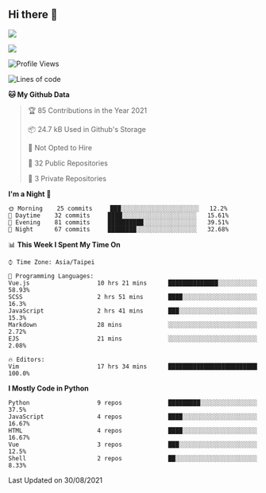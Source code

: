 ## Hi there 👋

![](https://github-readme-stats.vercel.app/api?username=CSY54&theme=nord&show_icons=true)

![](https://github-readme-stats.vercel.app/api/top-langs/?username=CSY54&theme=nord&layout=compact&card_width=445)

<!--START_SECTION:waka-->
![Profile Views](http://img.shields.io/badge/Profile%20Views-3-blue)

![Lines of code](https://img.shields.io/badge/From%20Hello%20World%20I%27ve%20Written-118709%20lines%20of%20code-blue)

**🐱 My Github Data** 

> 🏆 85 Contributions in the Year 2021
 > 
> 📦 24.7 kB Used in Github's Storage 
 > 
> 🚫 Not Opted to Hire
 > 
> 📜 32 Public Repositories 
 > 
> 🔑 3 Private Repositories  
 > 
**I'm a Night 🦉** 

```text
🌞 Morning    25 commits     ███░░░░░░░░░░░░░░░░░░░░░░   12.2% 
🌆 Daytime    32 commits     ████░░░░░░░░░░░░░░░░░░░░░   15.61% 
🌃 Evening    81 commits     ██████████░░░░░░░░░░░░░░░   39.51% 
🌙 Night      67 commits     ████████░░░░░░░░░░░░░░░░░   32.68%

```


📊 **This Week I Spent My Time On** 

```text
⌚︎ Time Zone: Asia/Taipei

💬 Programming Languages: 
Vue.js                   10 hrs 21 mins      ██████████████░░░░░░░░░░░   58.93% 
SCSS                     2 hrs 51 mins       ████░░░░░░░░░░░░░░░░░░░░░   16.3% 
JavaScript               2 hrs 41 mins       ███░░░░░░░░░░░░░░░░░░░░░░   15.3% 
Markdown                 28 mins             ░░░░░░░░░░░░░░░░░░░░░░░░░   2.72% 
EJS                      21 mins             ░░░░░░░░░░░░░░░░░░░░░░░░░   2.08%

🔥 Editors: 
Vim                      17 hrs 34 mins      █████████████████████████   100.0%

```

**I Mostly Code in Python** 

```text
Python                   9 repos             █████████░░░░░░░░░░░░░░░░   37.5% 
JavaScript               4 repos             ████░░░░░░░░░░░░░░░░░░░░░   16.67% 
HTML                     4 repos             ████░░░░░░░░░░░░░░░░░░░░░   16.67% 
Vue                      3 repos             ███░░░░░░░░░░░░░░░░░░░░░░   12.5% 
Shell                    2 repos             ██░░░░░░░░░░░░░░░░░░░░░░░   8.33%

```



 Last Updated on 30/08/2021
<!--END_SECTION:waka-->

<!--
**CSY54/CSY54** is a ✨ _special_ ✨ repository because its `README.md` (this file) appears on your GitHub profile.

Here are some ideas to get you started:

- 🔭 I’m currently working on ...
- 🌱 I’m currently learning ...
- 👯 I’m looking to collaborate on ...
- 🤔 I’m looking for help with ...
- 💬 Ask me about ...
- 📫 How to reach me: ...
- 😄 Pronouns: ...
- ⚡ Fun fact: ...
-->
